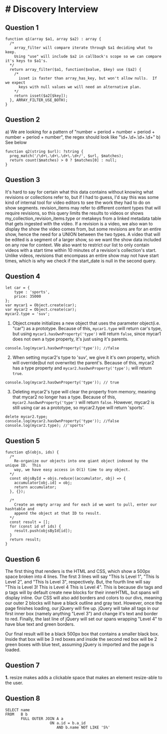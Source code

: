 # # Discovery Interview

## Question 1
```
function q1(array $a1, array $a2) : array {
  /*
    array_filter will compare iterate through $a1 deciding what to keep.
    Using "use" will include $a2 in callback's scope so we can compare it's keys to $a1's.
  */
  return array_filter($a1, function($value, $key) use ($a2) {
    /*
      isset is faster than array_has_key, but won't allow nulls.  If we expect
      keys with null values we will need an alternative plan.
    */
    return isset($a2[$key]);
  }, ARRAY_FILTER_USE_BOTH);
}
```

## Question 2
a) We are looking for a pattern of "number + period + number + period + number + period + number", the regex should look like "\d+\.\d+\.\d+\.\d+"
b) See below
```
function q2(string $url): ?string {
  preg_match('/\d+\.\d+\.\d+\.\d+/', $url, $matches);
  return count($matches) > 0 ? $matches[0] : null;
}
```
## Question 3
It's hard to say for certain what this data contains without knowing what revisions or collections refer to, but if I had to guess, I'd say this was some kind of internal tool for video editors to see the work they had to do on show segments.  revision_items may refer to different content types that will require revisions, so this query limits the results to videos or shows my_collection_revision_items.type or metakeys from a linked metadata table that gets ingested with the video.  If a revision is a video, we also wan to display the show the video comes from, but some revisions are for an entire show, hence the need for a UNION between the two types.  A video that will be edited is a segment of a larger show, so we want the show data included on any row for context.  We also want to restrict our list to only contain videos with a start time within 10 minutes of a revision's collection's start.  Unlike videos, revisions that encompass an entire show may not have start times, which is why we check if the start_date is null in the second query.
## Question 4
```
let car = {
    type : 'sports',
    price: 35000
};
var mycar1 = Object.create(car);
var mycar2 = Object.create(car);
mycar2.type = 'suv';
```
1) Object.create initializes a new object that uses the parameter object(i.e. "car") as a prototype.  Because of this, `mycar1.type` will return car's type, but using `mycar1.hasOwnProperty('type')` will return `false`, since mycar1 does not own a type property, it's just using it's parents.
  ```
console.log(mycar1.hasOwnProperty('type')); //false
```

2) When setting mycar2's type to 'suv', we give it it's own property, which will override(but not overwrite) the parent's.  Because of this, mycar2 has a type property and `mycar2.hasOwnProperty('type');` will return `true`.
```
console.log(mycar2.hasOwnProperty('type')); // true
```
3) Deleting mycar2's type will clear the property from memory, meaning that mycar2 no longer has a type.  Because of this, `mycar2.hasOwnProperty('type')` will return `false`. However, mycar2 is still using car as a prototype, so mycar2.type will return 'sports'.
```
delete mycar2.type;
console.log(mycar2.hasOwnProperty('type')); //false
console.log(mycar2.type); //'sports'
```
## Question 5
```
function q5(objs, ids) {
  /*
    Re-organize our objects into one giant object indexed by the unique ID.  This
    way, we have easy access in O(1) time to any object.
  */
  const objsById = objs.reduce((accumulator, obj) => {
    accumulator[obj.id] = obj;
    return accumulator;
  }, {});

  /*
    Create an empty array and for each id we want to pull, enter our hashtable and
    append the object at that ID to result.
  */
  const result = [];
  for (const id of ids) {
    result.push(objsById[id]);
  }
  return result;
}
```
## Question 6

The first thing that renders is the HTML and CSS, which show a 500px space broken into 4 lines.  The first 3 lines will say "This Is Level 1", "This Is Level 2",  and "This Is Level 3", respectively.  But, the fourth line will say "This is Level 3! This is Level 4 This is Level 4".  This is because div tags and p tags will by default create new blocks for their innerHTML, but spans will display inline.  Our CSS will also add borders and colors to our divs, meaning our outer 2 blocks will have a black outline and gray text.  However, once the page finishes loading, our jQuery will fire up.  jQuery will take all tags in our first inner box (namely anything "Level 3") and change it's text and border to red.  Finally, the last line of jQuery will set our spans wrapping "Level 4" to have blue text and green borders.

Our final result will be a black 500px box that contains a smaller black box. Inside that box will be 3 red boxes and inside the second red box will be 2 green boxes with blue text, assuming jQuery is imported and the page is loaded.

## Question 7
**1.** resize makes adds a clickable space that makes an element resize-able to the user.

## Question 8
```
SELECT name
FROM   B b
       FULL OUTER JOIN A a
                    ON a.id = b.a_id
                       AND b.name NOT LIKE 'S%'
```
